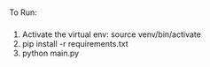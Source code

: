 ###
To Run:
###

1) Activate the virtual env: source venv/bin/activate
2) pip install -r requirements.txt
3) python main.py
